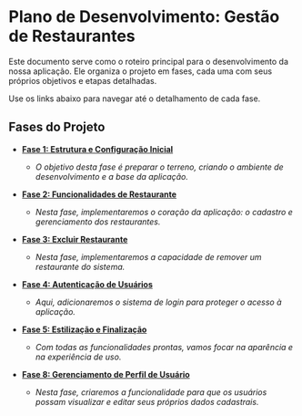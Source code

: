 # Plano de Desenvolvimento: Gestão de Restaurantes

Este documento serve como o roteiro principal para o desenvolvimento da nossa aplicação. Ele organiza o projeto em fases, cada uma com seus próprios objetivos e etapas detalhadas.

Use os links abaixo para navegar até o detalhamento de cada fase.

## Fases do Projeto

- [**Fase 1: Estrutura e Configuração Inicial**](./FASE_1_ESTRUTURA_INICIAL.md)
  - *O objetivo desta fase é preparar o terreno, criando o ambiente de desenvolvimento e a base da aplicação.*

- [**Fase 2: Funcionalidades de Restaurante**](./FASE_2_FUNCIONALIDADES_RESTAURANTE.md)
  - *Nesta fase, implementaremos o coração da aplicação: o cadastro e gerenciamento dos restaurantes.*

- [**Fase 3: Excluir Restaurante**](./FASE_3_EXCLUIR_RESTAURANTE.md)
  - *Nesta fase, implementaremos a capacidade de remover um restaurante do sistema.*

- [**Fase 4: Autenticação de Usuários**](./FASE_4_AUTENTICACAO.md)
  - *Aqui, adicionaremos o sistema de login para proteger o acesso à aplicação.*

- [**Fase 5: Estilização e Finalização**](./FASE_5_ESTILIZACAO.md)
  - *Com todas as funcionalidades prontas, vamos focar na aparência e na experiência de uso.*

- [**Fase 8: Gerenciamento de Perfil de Usuário**](./FASE_8_PERFIL_USUARIO.md)
  - *Nesta fase, criaremos a funcionalidade para que os usuários possam visualizar e editar seus próprios dados cadastrais.* 